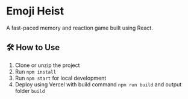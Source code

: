 # Emoji Heist

A fast-paced memory and reaction game built using React.

## 🛠 How to Use

1. Clone or unzip the project
2. Run `npm install`
3. Run `npm start` for local development
4. Deploy using Vercel with build command `npm run build` and output folder `build`